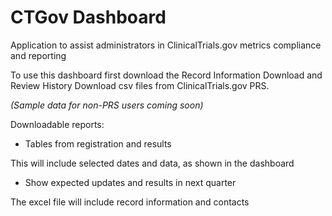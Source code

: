 # CTGov Dashboard 

Application to assist administrators in ClinicalTrials.gov metrics compliance and reporting

To use this dashboard first download the Record Information Download and Review History Download csv files from ClinicalTrials.gov PRS.

*(Sample data for non-PRS users coming soon)*

Downloadable reports:

- Tables from registration and results

This will include selected dates and data, as shown in the dashboard

- Show expected updates and results in next quarter

The excel file will include record information and contacts

